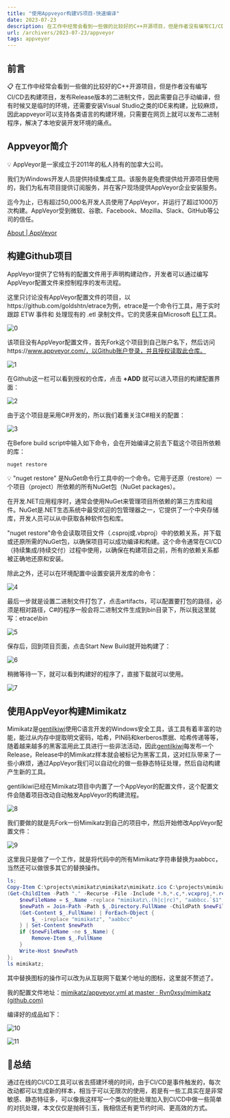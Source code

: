 ```yaml
---
title: "使用Appveyor构建VS项目-快速编译"
date: 2023-07-23
description: 在工作中经常会看到一些做的比较好的C++开源项目，但是作者没有编写CI/CD去构建项目，发布Release版本的二进制文件，因此需要自己手动编译，但有时候又是临时的环境，还需要安装Visual Studio之类的IDE来构建，比较麻烦，因此appveyor可以支持各类语言的构建环境，只需要在网页上就可以发布二进制程序，解决了本地安装开发环境的痛点。
url: /archivers/2023-07-23/appveyor
tags: appveyor
---
```


## 前言

<aside>
📋 在工作中经常会看到一些做的比较好的C++开源项目，但是作者没有编写CI/CD去构建项目，发布Release版本的二进制文件，因此需要自己手动编译，但有时候又是临时的环境，还需要安装Visual Studio之类的IDE来构建，比较麻烦，因此appveyor可以支持各类语言的构建环境，只需要在网页上就可以发布二进制程序，解决了本地安装开发环境的痛点。

</aside>

## Appveyor简介

<aside>
💡 AppVeyor是一家成立于2011年的私人持有的加拿大公司。

我们为Windows开发人员提供持续集成工具。该服务是免费提供给开源项目使用的，我们为私有项目提供订阅服务，并在客户现场提供AppVeyor企业安装服务。

迄今为止，已有超过50,000名开发人员使用了AppVeyor，并运行了超过1000万次构建。AppVeyor受到微软、谷歌、Facebook、Mozilla、Slack、GitHub等公司的信任。

[About | AppVeyor](https://www.appveyor.com/about/)

</aside>

## 构建Github项目

AppVeyor提供了它特有的配置文件用于声明构建动作，开发者可以通过编写AppVeyor配置文件来控制程序的发布流程。

这里只讨论没有AppVeyor配置文件的项目，以https://github.com/goldshtn/etrace为例，etrace是一个命令行工具，用于实时跟踪 ETW 事件和 处理现有的 .etl 录制文件。它的灵感来自Microsoft [ELT](https://github.com/Microsoft/Microsoft.Diagnostics.Tracing.Logging/tree/master/utils/LogTool)工具。

![0](https://images.payloads.online/2024-07-29-5dc81fb4ac997c5b4bde39e315f39c8f87b29af725c22684aec2530770030f47.png)  


该项目没有AppVeyor配置文件，首先Fork这个项目到自己账户名下，然后访问https://www.appveyor.com/，以Github账户登录，并且授权读取此仓库。

![1](https://images.payloads.online/2024-07-29-b3783ff0a64525ecfe7a180228595ce723443326cd8b6f720cf98246f0cd7b25.png)  


在Github这一栏可以看到授权的仓库，点击 **+ADD** 就可以进入项目的构建配置界面：

![2](https://images.payloads.online/2024-07-29-0901705e6c5f3cc7db29338176b4c9558f1e87bf3a5e092df44706d38ae89b61.png)  


由于这个项目是采用C#开发的，所以我们着重关注C#相关的配置：

![3](https://images.payloads.online/2024-07-29-1b7abdb53043453e086a25620f4411330f445299864c87d91beb53bc87a47890.png)  


在Before build script中输入如下命令，会在开始编译之前去下载这个项目所依赖的库：

```bash
nuget restore
```

<aside>
💡 "nuget restore" 是NuGet命令行工具中的一个命令。它用于还原（restore）一个项目（project）所依赖的所有NuGet包（NuGet packages）。

在开发.NET应用程序时，通常会使用NuGet来管理项目所依赖的第三方库和组件。NuGet是.NET生态系统中最受欢迎的包管理器之一，它提供了一个中央存储库，开发人员可以从中获取各种软件包和库。

"nuget restore"命令会读取项目文件（.csproj或.vbproj）中的依赖关系，并下载或还原所需的NuGet包，以确保项目可以成功编译和构建。这个命令通常在CI/CD（持续集成/持续交付）过程中使用，以确保在构建项目之前，所有的依赖关系都被正确地还原和安装。

</aside>

除此之外，还可以在环境配置中设置安装开发库的命令：

![4](https://images.payloads.online/2024-07-29-d2dbacd81fcf3c3ae4c2d9dad8dbfaafff18b18a138d0b6d46d966c00c66e23c.png)  


最后一步就是设置二进制文件打包了，点击artifacts，可以配置要打包的路径，必须是相对路径，C#的程序一般会将二进制文件生成到bin目录下，所以我这里就写：etrace\bin

![5](https://images.payloads.online/2024-07-29-250ee79944bc86c985221b13aee115fb153e56ca50d88d16799a3eebb3d29c44.png)  


保存后，回到项目页面，点击Start New Build就开始构建了：

![6](https://images.payloads.online/2024-07-29-51d2f8ad59c102c96729da44ee8c88a28706eefb90c6a52e00e4ae94c055db8b.png)  


稍微等待一下，就可以看到构建好的程序了，直接下载就可以使用。

![7](https://images.payloads.online/2024-07-29-71e3d69c746a01016da0b57aa98abcd4de9029ce06eec2f5ef3127062e78cb7d.png)  


## 使用AppVeyor构建Mimikatz

Mimikatz是[gentilkiwi](https://github.com/gentilkiwi)使用C语言开发的Windows安全工具，该工具有着丰富的功能，能过从内存中提取明文密码，哈希，PIN码和kerberos票据、哈希传递等等，随着越来越多的黑客滥用此工具进行一些非法活动，因此[gentilkiwi](https://github.com/gentilkiwi)每发布一个Release，Release中的Mimikatz样本就会被标记为黑客工具，这对红队带来了一些小麻烦，通过AppVeyor我们可以自动化的做一些静态特征处理，然后自动构建产生新的工具。

gentilkiwi已经在Mimikatz项目中内置了一个AppVeyor的配置文件，这个配置文件会随着项目改动自动触发AppVeyor的构建流程。

![8](https://images.payloads.online/2024-07-29-0238150c9f7ae7a6d62517d0ec9e5beef84f2e8d1e8ba4110fc3a425d8ceb3c1.png)  


我们要做的就是先Fork一份Mimikatz到自己的项目中，然后开始修改AppVeyor配置文件：

![9](https://images.payloads.online/2024-07-29-eed2a89c92d68e937b3d5989177a2671ac1b8178540e0fea812447eb0967a88c.png)  


这里我只是做了一个工作，就是将代码中的所有Mimikatz字符串替换为aabbcc，当然还可以做很多其它的替换操作。

```powershell
ls;
Copy-Item C:\projects\mimikatz\mimikatz\mimikatz.ico C:\projects\mimikatz\mimikatz\aabbcc.ico;
(Get-ChildItem -Path "." -Recurse -File -Include *.h,*.c,*.vcxproj,*.rc) | ForEach-Object {
    $newFileName = $_.Name -replace "mimikatz\.(h|c|rc)", "aabbcc.`$1"
    $newPath = Join-Path -Path $_.Directory.FullName -ChildPath $newFileName
    (Get-Content $_.FullName) | ForEach-Object {
        $_ -ireplace "mimikatz", "aabbcc"
    } | Set-Content $newPath
    if ($newFileName -ne $_.Name) {
        Remove-Item $_.FullName
    }
    Write-Host $newPath
};
ls mimikatz;
```

其中替换图标的操作可以改为从互联网下载某个地址的图标，这里就不赘述了。

我的配置文件地址：[mimikatz/appveyor.yml at master · Rvn0xsy/mimikatz (github.com)](https://github.com/Rvn0xsy/mimikatz/blob/master/appveyor.yml)

编译好的成品如下：

![10](https://images.payloads.online/2024-07-29-18c0cd95132052716e08d5844cb251b3db4c09f7487d1523a9e96868b54287de.png)  


![11](https://images.payloads.online/2024-07-29-d9018d95f27c32bf006dc370d0994e10e4d4581b5adc4cff146abc3381b59298.png)  


## 🥪总结

通过在线的CI/CD工具可以省去搭建环境的时间，由于CI/CD是事件触发的，每次改动都可以生成新的样本，相当于可以无限次的使用，若是有一些工具实在是非常敏感、静态特征多，可以像我这样写一个类似的批处理加入到CI/CD中做一些简单的对抗处理，本文仅仅是抛砖引玉，我相信还有更节约时间、更高效的方式。